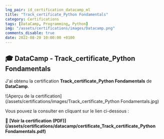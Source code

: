 ```yaml
---
lng_pair: id_certification_datacamp_ml
title: "Track_certificate_Python Fondamentals"
category: Certifications
tags: [DataCamp, Programming, Python]
img: "/assets/certifications/images/Datacamp.png"
comments_disable: true
date: 2022-08-20 10:00:00 +0100
---
```


## 🎓 DataCamp - Track_certificate_Python Fondamentals

J'ai obtenu la certification **Track_certificate_Python Fondamentals** de **DataCamp**.

![Aperçu de la certification](/assets/certifications/images/Track_certificate_Python Fondamentals.jpg)  

Vous pouvez la consulter en cliquant sur le lien ci-dessous :

📜 **[Voir la certification (PDF)](/assets/certifications/datacamp/certificate_Track_certificate_Python Fondamentals.pdf)** 
